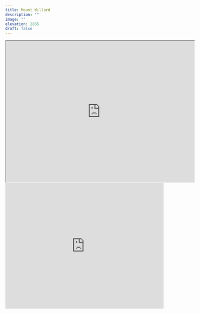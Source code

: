 ```yaml
---
title: Mount Willard 
description: ""
image: ""
elevation: 2865 
draft: false
---
```

<iframe src="https://www.google.com/maps/embed?pb=!1m14!1m8!1m3!1d45762.46053521005!2d-71.413081!3d44.203899!3m2!1i1024!2i768!4f13.1!3m3!1m2!1s0x4cb385f403fba923%3A0x50df50ed95e6e846!2sMount%20Willard!5e0!3m2!1sen!2sus!4v1700941987374!5m2!1sen!2sus" width="600" height="450"  allowfullscreen="" loading="lazy" referrerpolicy="no-referrer-when-downgrade"></iframe>

<iframe class="alltrails" src="https://www.alltrails.com/widget/trail/us/new-hampshire/mount-willard?u=i&sh=q5vqbr" width="100%" height="400" frameborder="0" scrolling="no" marginheight="0" marginwidth="0" title="AllTrails: Trail Guides and Maps for Hiking, Camping, and Running"></iframe>
